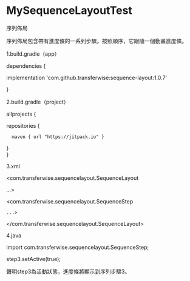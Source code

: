# MySequenceLayoutTest
序列佈局

序列佈局包含帶有進度條的一系列步驟。按照順序，它跟隨一個動畫進度條。


1.build.gradle（app）

dependencies {

  implementation 'com.github.transferwise:sequence-layout:1.0.7'
  
}

2.build.gradle（project）

allprojects {

   repositories {
   
      maven { url "https://jitpack.io" }
      
   }  
}

3.xml

<com.transferwise.sequencelayout.SequenceLayout

...>

   <com.transferwise.sequencelayout.SequenceStep
   
    ...>

</com.transferwise.sequencelayout.SequenceLayout>

4.java

import com.transferwise.sequencelayout.SequenceStep;

step3.setActive(true);

聲明step3為活動狀態，進度條將顯示到序列步驟3。


